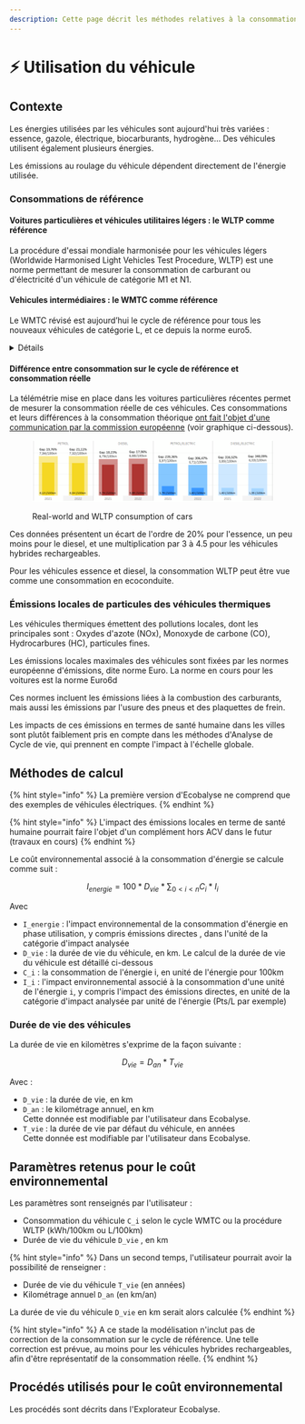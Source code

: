 ```yaml
---
description: Cette page décrit les méthodes relatives à la consommation des véhicules.
---
```


# ⚡ Utilisation du véhicule

## Contexte

Les énergies utilisées par les véhicules sont aujourd'hui très variées : essence, gazole, électrique, biocarburants, hydrogène... Des véhicules utilisent également plusieurs énergies.

Les émissions au roulage du véhicule dépendent directement de l'énergie utilisée.

### Consommations de référence

#### Voitures particulières et véhicules utilitaires légers : le WLTP comme référence

La procédure d'essai mondiale harmonisée pour les véhicules légers (Worldwide Harmonised Light Vehicles Test Procedure, WLTP) est une norme permettant de mesurer la consommation de carburant ou d'électricité d'un véhicule de catégorie M1 et N1.

#### Vehicules intermédiaires : le WMTC comme référence

Le WMTC révisé est aujourd’hui le cycle de référence pour tous les nouveaux véhicules de catégorie L, et ce depuis la norme euro5.

<details>

<summary>Détails</summary>

La documentation technique est disponible ici :  [https://unece.org/transport/standards/transport/vehicle-regulations-wp29/global-technical-regulations-gtrs](https://unece.org/transport/standards/transport/vehicle-regulations-wp29/global-technical-regulations-gtrs)

Un rapport de la Commission EU de 2018 sur « les effets de la phase environnementale Euro 5 en ce qui concerne les véhicules de catégorie L » indique : « Les résultats de l’étude ont établi que l’utilisation du cycle WMTC était pertinente pour tous les véhicules de catégorie L. Il contribue à une meilleure protection de l’environnement dans des conditions d’utilisation réelles que les cycles de conduite actuellement utilisés. » [https://www.europarl.europa.eu/RegData/docs\_autres\_institutions/commission\_europeenne/com/2018/0136/COM\_COM(2018)0136\_FR.pdf](https://www.europarl.europa.eu/RegData/docs_autres_institutions/commission_europeenne/com/2018/0136/COM_COM\(2018\)0136_FR.pdf)

Le cycle comporte 3 phases, applicable ou non selon la vitesse maximale du véhicule. De plus les vitesses sont tronquées pour les véhicules limités à 45km/h ou moins (voir graphique ci-dessous).

<figure><img src="../../../.gitbook/assets/image (2) (1) (1) (1) (1).png" alt=""><figcaption></figcaption></figure>

</details>

#### Différence entre consommation sur le cycle de référence et consommation réelle

La télémétrie mise en place dans les voitures particulières récentes permet de mesurer la consommation réelle de ces véhicules. Ces consommations et leurs différences à la consommation théorique [ont fait l'objet d'une communication par la commission européenne](https://climate.ec.europa.eu/news-your-voice/news/first-commission-report-real-world-co2-emissions-cars-and-vans-using-data-board-fuel-consumption-2024-03-18_en) (voir graphique ci-dessous).&#x20;

<figure><img src="../../../.gitbook/assets/image (1) (1) (1) (1) (1) (1) (1).png" alt=""><figcaption><p>Real-world and WLTP consumption of cars</p></figcaption></figure>

Ces données présentent un écart de l'ordre de 20% pour l'essence, un peu moins pour le diesel, et une multiplication par 3 à 4.5 pour les véhicules hybrides rechargeables.

Pour les véhicules essence et diesel, la consommation WLTP peut être vue comme une consommation en ecoconduite.

### Émissions locales de particules des véhicules thermiques

Les véhicules thermiques émettent des pollutions locales, dont les principales sont : Oxydes d'azote (NOx), Monoxyde de carbone (CO), Hydrocarbures (HC), particules fines.

Les émissions locales maximales des véhicules sont fixées par les normes européenne d'émissions, dite norme Euro. La norme en cours pour les voitures est la norme Euro6d

Ces normes incluent les émissions liées à la combustion des carburants, mais aussi les émissions par l'usure des pneus et des plaquettes de frein.

Les impacts de ces émissions en termes de santé humaine dans les villes sont plutôt faiblement pris en compte dans les méthodes d'Analyse de Cycle de vie, qui prennent en compte l'impact à l'échelle globale.

## Méthodes de calcul

{% hint style="info" %}
La première version d'Ecobalyse ne comprend que des exemples de véhicules électriques.
{% endhint %}

{% hint style="info" %}
L'impact des émissions locales en terme de santé humaine pourrait faire l'objet d'un complément hors ACV dans le futur (travaux en cours)
{% endhint %}

Le coût environnemental associé à la consommation d'énergie se calcule comme suit :

$$
I_{energie} = 100*D_{vie}*\sum_{0<i<n}C_i*I_i
$$

Avec&#x20;

* `I_energie` : l'impact environnemental de la consommation d'énergie en phase utilisation, y compris émissions directes , dans l'unité de la catégorie d'impact analysée
* `D_vie` : la durée de vie du véhicule, en km. Le calcul de la durée de vie du véhicule est détaillé ci-dessous
* `C_i` : la consommation de l'énergie i, en unité de l'énergie pour 100km
* `I_i` :  l'impact environnemental associé à la consommation d'une unité de l'énergie `i`, y compris l'impact des émissions directes, en unité de la catégorie d'impact analysée par unité de l'énergie (Pts/L par exemple)

### Durée de vie des véhicules

La durée de vie en kilomètres s'exprime de la façon suivante :&#x20;

$$
D_{vie}=D_{an}*T_{vie}
$$

Avec :&#x20;

* `D_vie` : la durée de vie, en km
* `D_an` : le kilométrage annuel, en km\
  Cette donnée est modifiable par l'utilisateur dans Ecobalyse.
* `T_vie` : la durée de vie par défaut du véhicule, en années\
  Cette donnée est  modifiable par l'utilisateur dans Ecobalyse.

## Paramètres retenus pour le coût environnemental

Les paramètres sont renseignés par l'utilisateur :&#x20;

* Consommation du véhicule `C_i` selon le cycle WMTC ou la procédure WLTP (kWh/100km ou L/100km)
* Durée de vie du véhicule `D_vie` , en km

{% hint style="info" %}
Dans un second temps, l'utilisateur pourrait avoir la possibilité de renseigner :&#x20;

* Durée de vie du véhicule `T_vie` (en années)
* Kilométrage annuel `D_an` (en km/an)

La durée de vie du véhicule `D_vie`  en km serait alors calculée
{% endhint %}

{% hint style="info" %}
A ce stade la modélisation n'inclut pas de correction de la consommation sur le cycle de référence. Une telle correction est prévue, au moins pour les véhicules hybrides rechargeables, afin d'être représentatif de la consommation réelle.
{% endhint %}

## Procédés utilisés pour le coût environnemental

Les procédés sont décrits dans l'Explorateur Ecobalyse.
